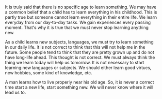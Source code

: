 It is truly said that there is no specific age to learn something. We may have a common belief that a child has to learn everything in his childhood. This is partly true but someone cannot learn everything in their entire life. We learn everyday from our day-to-day tasks. We gain experiences every passing moment. That's why it is true that we must never stop learning anything new.

As a child learns new subjects, languages, we must try to learn something in our daily life. It is not correct to think that this will not help me in the future. Some people tend to think that they are pretty grown up and do not have long-life ahead. This thought is not correct. We must always think the thing we learn today will help us tomorrow. It is not necessary to start learning new languages or subjects. We should either learn good virtues, new hobbies, some kind of knowledge, etc.

A man learns how to live properly near his old age. So, it is never a correct time start a new life, start something new. We will never know where it will lead us to.
